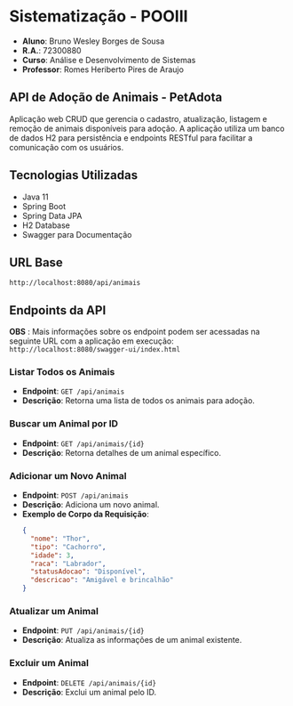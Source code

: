 # Sistematização - POOIII
- **Aluno**: Bruno Wesley Borges de Sousa
- **R.A.**: 72300880
- **Curso**: Análise e Desenvolvimento de Sistemas
- **Professor**: Romes Heriberto Pires de Araujo

## API de Adoção de Animais - PetAdota

Aplicação web CRUD que gerencia o cadastro, atualização,
listagem e remoção de animais disponíveis para adoção. A aplicação utiliza um banco
de dados H2 para persistência e endpoints RESTful para facilitar a comunicação com
os usuários.

## Tecnologias Utilizadas

- Java 11
- Spring Boot
- Spring Data JPA
- H2 Database
- Swagger para Documentação

## URL Base
`http://localhost:8080/api/animais`


## Endpoints da API
**OBS** : Mais informações sobre os endpoint podem ser acessadas na seguinte URL com a aplicação em execução: 
`http://localhost:8080/swagger-ui/index.html`

### Listar Todos os Animais
- **Endpoint**: `GET /api/animais`
- **Descrição**: Retorna uma lista de todos os animais para adoção.

### Buscar um Animal por ID
- **Endpoint**: `GET /api/animais/{id}`
- **Descrição**: Retorna detalhes de um animal específico.

### Adicionar um Novo Animal
- **Endpoint**: `POST /api/animais`
- **Descrição**: Adiciona um novo animal.
- **Exemplo de Corpo da Requisição**:
  ```json
  {
    "nome": "Thor",
    "tipo": "Cachorro",
    "idade": 3,
    "raca": "Labrador",
    "statusAdocao": "Disponível",
    "descricao": "Amigável e brincalhão"
  }

### Atualizar um Animal
- **Endpoint**: `PUT /api/animais/{id}`
- **Descrição**: Atualiza as informações de um animal existente.

### Excluir um Animal
- **Endpoint**: `DELETE /api/animais/{id}`
- **Descrição**: Exclui um animal pelo ID.
